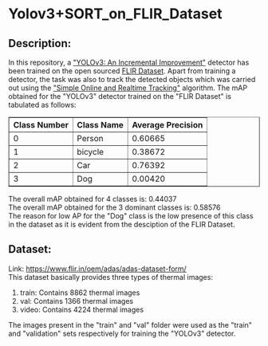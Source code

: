 # Yolov3+SORT_on_FLIR_Dataset

## Description:
In this repository, a <a href = "https://pjreddie.com/media/files/papers/YOLOv3.pdf">"YOLOv3: An Incremental Improvement"</a> detector has been trained on the open sourced <a href = "https://www.flir.in/oem/adas/adas-dataset-form/">FLIR Dataset</a>. Apart from training a detector, the task was also to track the detected objects which was carried out using the <a href = "https://arxiv.org/pdf/1602.00763.pdf">"Simple Online and Realtime Tracking"</a> algorithm.
The mAP obtained for the "YOLOv3" detector trained on the "FLIR Dataset" is tabulated as follows:
<table border = "1">
  <tr>
    <th> Class Number </th>
    <th> Class Name </th>
    <th> Average Precision </th>
  </tr>
  <tr>
    <td>0</td>
    <td>Person</td>
    <td>0.60665</td>
  </tr>
  <tr>
    <td>1</td>
    <td>bicycle</td>
    <td>0.38672</td>
  </tr>
  <tr>
    <td>2</td>
    <td>Car</td>
    <td>0.76392</td>
  </tr>
  <tr>
    <td>3</td>
    <td>Dog</td>
    <td>0.00420</td>
  </tr>
</table>

The overall mAP obtained for 4 classes is: 0.44037 <br>
The overall mAP obtained for the 3 dominant classes is: 0.58576 <br>
The reason for low AP for the "Dog" class is the low presence of this class in the dataset as it is evident from the desciption of the FLIR Dataset.

## Dataset:
Link: https://www.flir.in/oem/adas/adas-dataset-form/ <br>
This dataset basically provides three types of thermal images: <br>
1) train: Contains 8862 thermal images <br>
2) val: Contains 1366 thermal images <br> 
3) video: Contains 4224 thermal images <br>

The images present in the "train" and "val" folder were used as the "train" and "validation" sets respectively for training the "YOLOv3" detector.
